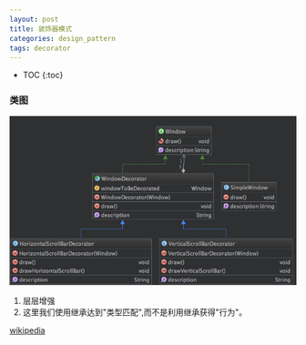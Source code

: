 ```yaml
---
layout: post
title: 装饰器模式
categories: design_pattern
tags: decorator
---
```


* TOC
{:toc}

### 类图

![装饰器](/images/design_pattern/decorator.png)

1. 层层增强
2. 这里我们使用继承达到"类型匹配",而不是利用继承获得"行为"。

[wikipedia](https://en.wikipedia.org/wiki/Decorator_pattern)
